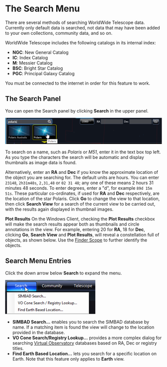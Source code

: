 # The Search Menu

There are several methods of searching WorldWide Telescope data. Currently
only default data is searched, not data that may have been added to your own
collections, community data, and so on.

WorldWide Telescope includes the following catalogs in its internal index:

* **NGC**: New General Catalog
* **IC**: Index Catalog
* **M**: Messier Catalog
* **BSC**: Bright Star Catalog
* **PGC**: Principal Galaxy Catalog

You must be connected to the internet in order for this feature to work.


## The Search Panel

You can open the Search panel by clicking **Search** in the upper panel.

![](uiimages/SearchPanel1.png)

To search on a name, such as _Polaris_ or _M51_, enter it in the text box top
left. As you type the characters the search will be automatic and display
thumbnails as image data is found.

Alternatively, enter an **RA** and **Dec** if you know the approximate
location of the object you are searching for. The default units are hours. You
can enter `23148`, `2h31m48s`, `2,31,48` or `02 31 48`; any one of these means
2 hours 31 minutes 48 seconds. To enter degrees, enter a "d", for example `89d
15m 51s`. These particular co-ordinates, if used for **RA** and **Dec**
respectively, are the location of the star Polaris. Click **Go** to change the
view to that location, then click **Search View** for a search of the current
view to be carried out, with the results again displayed in thumbnail images.

**Plot Results** On the Windows Client, checking the **Plot Results** checkbox
will make the search results appear both as thumbnails and circle annotations
in the view. For example, entering 20 for **RA**, 18 for **Dec**, clicking
**Go**, **Search View** and **Plot Results**, will reveal a constellation full
of objects, as shown below. Use the
[Finder Scope](astronomicalresearch.md#the-finder-scope) to further identify
the objects.


## Search Menu Entries

Click the down arrow below **Search** to expand the menu.

![](uiimages/SearchMenuEntries.png)

* **SIMBAD Search...** enables you to search the SIMBAD database by name. If a
  matching item is found the view will change to the location provided in the
  database.
* **VO Cone Search/Registry Lookup...** provides a more complex dialog for
  searching
  [Virtual Observatory](astronomicalresearch.md#virtual-observatory-tables)
  databases based on RA, Dec or registry titles.
* **Find Earth Based Location...** lets you search for a specific location on
  Earth. Note that this feature only applies to **Earth** view.
